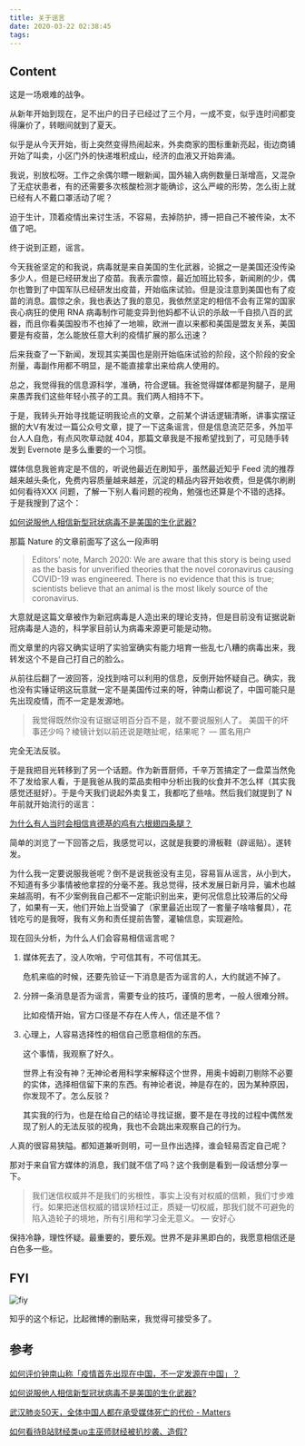 ```yaml
---
title: 关于谣言
date: 2020-03-22 02:38:45
tags:
---
```


## Content

这是一场艰难的战争。

从新年开始到现在，足不出户的日子已经过了三个月，一成不变，似乎连时间都变得廉价了，转眼间就到了夏天。
<!--more-->

似乎是从今天开始，街上突然变得热闹起来，外卖商家的图标重新亮起，街边商铺开始了叫卖，小区门外的快递堆积成山，经济的血液又开始奔涌。

我说，别放松呀。工作之余偶尔瞟一眼新闻，国外输入病例数量日渐增高，又混杂了无症状患者，有的还需要多次核酸检测才能确诊，这么严峻的形势，怎么街上就已经有人不戴口罩活动了呢？

迫于生计，顶着疫情出来讨生活，不容易，去掉防护，搏一把自己不被传染，太不值了吧。

终于说到正题，谣言。

今天我爸坚定的和我说，病毒就是来自美国的生化武器，论据之一是美国还没传染多少人，但是已经研发出了疫苗。我表示震惊，最近加班比较多，新闻刷的少，偶尔也瞥到了中国军队已经研发出疫苗，开始临床试验。但是没注意到美国也有了疫苗的消息。震惊之余，我也表达了我的意见，我依然坚定的相信不会有正常的国家丧心病狂的使用 RNA 病毒制作可能变异到他妈都不认识的杀敌一千自损八百的武器，而且你看美国股市不也掉了一地嘛，欧洲一直以来都和美国是盟友关系，美国要是有疫苗，怎么能放任意大利的疫情扩展的那么迅速？

后来我查了一下新闻，发现其实美国也是刚开始临床试验的阶段，这个阶段的安全剂量，毒副作用都不明显，是不能直接拿出来给病人使用的。

总之，我觉得我的信息源科学，准确，符合逻辑。我爸觉得媒体都是狗腿子，是用来愚弄我们这些年轻小孩子的工具。我们两人相持不下。

于是，我转头开始寻找能证明我论点的文章，之前某个讲话逻辑清晰，讲事实摆证据的大V有发过一篇公众号文章，提了一下这条谣言，但是信息流茫茫多，外加平台人人自危，有点风吹草动就 404，那篇文章我是不报希望找到了，可见随手转发到 Evernote 是多么重要的一个习惯。

媒体信息我爸肯定是不信的，听说他最近在刷知乎，虽然最近知乎 Feed 流的推荐越来越头条化，免费内容质量越来越差，沉淀的精品内容开始收费，但是偶尔刷刷 如何看待XXX 问题，了解一下别人看问题的视角，勉强也还算是个不错的选择。于是我搜到了这个：

[如何说服他人相信新型冠状病毒不是美国的生化武器?](https://www.zhihu.com/question/368109417)

那篇 Nature 的文章前面写了这么一段声明

> Editors’ note, March 2020: We are aware that this story is being used as the basis for unverified theories that the novel coronavirus causing COVID-19 was engineered. There is no evidence that this is true; scientists believe that an animal is the most likely source of the coronavirus.

大意就是这篇文章被作为新冠病毒是人造出来的理论支持，但是目前没有证据说新冠病毒是人造的，科学家目前认为病毒来源更可能是动物。

而文章里的内容又确实证明了实验室确实有能力培育一些乱七八糟的病毒出来，我转发这个不是自己打自己的脸么。

从前往后翻了一波回答，没找到啥可以利用的信息，反倒开始怀疑自己。确实，我也没有实锤证明这玩意就一定不是美国传过来的呀，钟南山都说了，中国可能只是先出现疫情，而不一定是发源地。

> 我觉得既然你没有证据证明百分百不是，就不要说服别人了。
美国干的坏事还少吗？棱镜计划以前还说是瞎扯呢，结果呢？
— 匿名用户

完全无法反驳。

于是我把目光转移到了另一个话题。作为新晋厨师，千辛万苦搞定了一盘菜当然免不了发给家人看，于是我爸从我的菜品卖相中分析出我的伙食并不怎么样（其实我感觉还挺好）。于是今天我们说起外卖复工，我都吃了些啥。然后我们就提到了 N 年前就开始流行的谣言：

[为什么有人当时会相信肯德基的鸡有六根翅四条腿？](https://www.zhihu.com/question/267046711)

简单的浏览了一下回答之后，我感觉可以，这就是我要的滑板鞋（辟谣贴）。遂转发。

为什么我一定要说服我爸呢？倒不是说我爸没有主见，容易盲从谣言，从小到大，不知道有多少事情被他拿捏的分毫不差。我总觉得，技术发展日新月异，骗术也越来越高明，有不少案例我自己都不一定能识别出来，更何况信息比较滞后的父母了，如果有一天，他们开始上当受骗了（家里最近出现了一套量子啥啥餐具），花钱吃亏的是我呀，我有义务和责任提前告警，灌输信息，实现避险。

现在回头分析，为什么人们会容易相信谣言呢？

1. 媒体死去了，没人吹哨，宁可信其有，不可信其无。

    危机来临的时候，还要先验证一下消息是否为谣言的人，大约就逃不掉了。

2. 分辨一条消息是否为谣言，需要专业的技巧，谨慎的思考，一般人很难分辨。

    比如疫情开始，官方口径是不存在人传人，信还是不信？

3. 心理上，人容易选择性的相信自己愿意相信的东西。

    这个事情，我观察了好久。

    世界上有没有神？无神论者用科学来解释这个世界，用奥卡姆剃刀剔除不必要的实体，选择相信留下来的东西。有神论者说，神是存在的，因为某种原因，你发现不了。怎么反驳？

    其实我的行为，也是在给自己的结论寻找证据，要不是在寻找的过程中偶然发现了别人的无法反驳的视角，我也不会跳出来观察自己的行为。

人真的很容易狭隘。都知道兼听则明，可一旦作出选择，谁会轻易否定自己呢？

那对于来自官方媒体的消息，我们就不信了吗？这个我倒是看到一段话想分享一下。

> 我们迷信权威并不是我们的劣根性，事实上没有对权威的信赖，我们寸步难行。如果把迷信权威的错误矫枉过正，质疑一切权威，那我们就不可避免的陷入造轮子的境地，所有引用和学习全无意义。
— 安好心

保持冷静，理性怀疑。最重要的，要乐观。世界不是非黑即白的，我愿意相信还是白色多一些。

## FYI

![fiy](fyi.png)

知乎的这个标记，比起微博的删贴来，我觉得可接受多了。

## 参考

[如何评价钟南山称「疫情首先出现在中国，不一定发源在中国」？](https://www.zhihu.com/question/375013479)

[如何说服他人相信新型冠状病毒不是美国的生化武器?](https://www.zhihu.com/question/368109417)

[武汉肺炎50天，全体中国人都在承受媒体死亡的代价 - Matters](https://matters.news/@2020Era/%E6%AD%A6%E6%B1%89%E8%82%BA%E7%82%8E50%E5%A4%A9-%E5%85%A8%E4%BD%93%E4%B8%AD%E5%9B%BD%E4%BA%BA%E9%83%BD%E5%9C%A8%E6%89%BF%E5%8F%97%E5%AA%92%E4%BD%93%E6%AD%BB%E4%BA%A1%E7%9A%84%E4%BB%A3%E4%BB%B7-zdpuB35z4kGhHnfq9qupMsVh41RP9UDhbB6x9x3XTsfmURDNL)

[如何看待B站财经类up主巫师财经被扒抄袭、造假?](https://www.zhihu.com/question/374040704/answer/1037099635)
